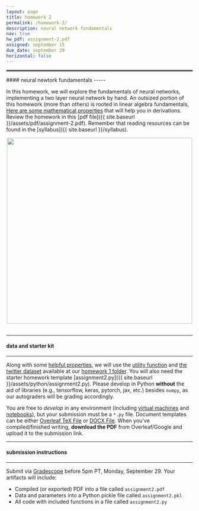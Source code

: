 ```yaml
---
layout: page
title: homework 2
permalink: /homework-2/
description: neural network fundamentals
nav: true
hw_pdf: assignment-2.pdf
assigned: september 15
due_date: september 29
horizontal: false
---
```


<hr style="border:2px solid gray">
#### neural newtork fundamentals
-----

In this homework, we will explore the fundamentals of neural networks, implementing a two layer neural network by hand. An outsized portion of this homework (more than others) is rooted in linear algebra fundamentals, [Here are some mathematical properties](https://docs.google.com/presentation/d/1zy2veJEjDT-0acPbGsrEC93EP0MOZIx54jL-gA7wPqE) that will help you in derivations.  Review the homework in this [pdf file]({{ site.baseurl }}/assets/pdf/assignment-2.pdf). Remember that reading resources can be found in the [syllabus]({{ site.baseurl }}/syllabus).

<center>
<img 
  src="https://imageio.forbes.com/specials-images/imageserve/64f8e481ed69b0d89df9e2c7/Twitter-rebrands-to-X/960x0.png"
  width="500" height="auto">
</center>
<br>

-----
#### data and starter kit
-----

Along with some [helpful properties](https://docs.google.com/presentation/d/1zy2veJEjDT-0acPbGsrEC93EP0MOZIx54jL-gA7wPqE), we will use the [utility function](https://course.ccs.neu.edu/cs6120f25/data/twitter/utils.py) and [the twitter dataset](https://course.ccs.neu.edu/cs6120f25/data/twitter/twitter_data.pkl) available at our [homework 1 folder](https://course.ccs.neu.edu/cs6120f25/data/twitter/). You will also need the starter homework template [assignment2.py]({{ site.baseurl }}/assets/python/assignment2.py). Please develop in Python **without** the aid of libraries (e.g., tensorflow, keras, pytorch, jax, etc.) besides `numpy`, as our autograders will be grading accordingly. 

You are free to *develop* in any environment (including [virtual machines](https://console.cloud.google.com/compute/instances) and [notebooks](https://console.cloud.google.com/vertex-ai/workbench)), but your submission must be a `*.py` file. Document templates can be either [Overleaf TeX File](https://www.overleaf.com/read/gbwryydmdjhv) or [DOCX File](https://docs.google.com/document/d/1Q8fpJo-gF_L0_TwUdw5E7x7faOAStK4n). When you've compiled/finished writing, **download the PDF** from Overleaf/Google and upload it to the submission link. 


-----
#### submission instructions
-----

Submit via [Gradescope](https://www.gradescope.com) before 5pm PT, Monday, September 29. Your artifacts will include:

* Compiled (or exported) PDF into a file called `assignment2.pdf`
* Data and parameters into a Python pickle file called `assignment2.pkl`
* All code with included functions in a file called `assignment2.py`

